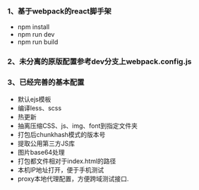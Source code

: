 ### 1、基于webpack的react脚手架
+ npm install
+ npm run dev
+ npm run build

### 2、未分离的原版配置参考dev分支上webpack.config.js

### 3、已经完善的基本配置
+ 默认ejs模板
+ 编译less、scss
+ 热更新
+ 抽离压缩CSS、js、img、font到指定文件夹
+ 打包后chunkhash模式的版本号
+ 提取公用第三方JS库
+ 图片base64处理
+ 打包都文件相对于index.html的路径
+ 本机IP地址打开，便于手机测试
+ proxy本地代理配置，方便跨域测试接口.

